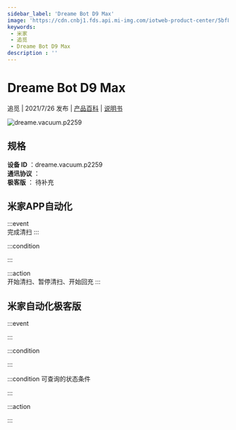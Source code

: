 ```yaml
---
sidebar_label: 'Dreame Bot D9 Max'
image: 'https://cdn.cnbj1.fds.api.mi-img.com/iotweb-product-center/5bf8c6945e2b948c17f0fd6875f1e921_1622632112255.png?GalaxyAccessKeyId=AKVGLQWBOVIRQ3XLEW&Expires=9223372036854775807&Signature=BVtuCYWEwXefhGXVn3S0nU+Mpoc='
keywords: 
 - 米家
 - 追觅
 - Dreame Bot D9 Max
description : ''
---
```

# Dreame Bot D9 Max

追觅 | 2021/7/26 发布 | [产品百科](https://home.mi.com/webapp/content/baike/product/index.html?model=dreame.vacuum.p2259/) | [说明书](https://home.mi.com/views/introduction.html?model=dreame.vacuum.p2259&region=cn)

![dreame.vacuum.p2259](https://cdn.cnbj1.fds.api.mi-img.com/iotweb-product-center/5bf8c6945e2b948c17f0fd6875f1e921_1622632112255.png?GalaxyAccessKeyId=AKVGLQWBOVIRQ3XLEW&Expires=9223372036854775807&Signature=BVtuCYWEwXefhGXVn3S0nU+Mpoc=)

## 规格  
> 
**设备 ID** ：dreame.vacuum.p2259  
**通讯协议** ：  
**极客版**  ： 待补充 


## 米家APP自动化  

:::event  
完成清扫
:::

:::condition  

:::

:::action   
开始清扫、暂停清扫、开始回充
:::

## 米家自动化极客版  

:::event  

:::

:::condition  

:::

:::condition 可查询的状态条件  

:::

:::action  

:::

        

